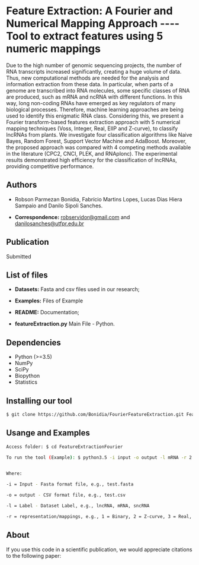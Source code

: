 # Feature Extraction: A Fourier and Numerical Mapping Approach ---- Tool to extract features using 5 numeric mappings

Due to the high number of genomic sequencing projects, the number of RNA transcripts increased significantly, creating a huge volume of data. Thus, new computational methods are needed for the analysis and information extraction from these data. In particular, when parts of a genome are transcribed into RNA molecules, some specific classes of RNA are produced, such as mRNA and ncRNA with different functions. In this way, long non-coding RNAs have emerged as key regulators of many biological processes. Therefore, machine learning approaches are being used to identify this enigmatic RNA class. Considering this, we present a Fourier transform-based features extraction approach with 5 numerical mapping techniques (Voss, Integer, Real, EIIP and Z-curve), to classify lncRNAs from plants. We investigate four classification algorithms like Naive Bayes, Random Forest, Support Vector Machine and AdaBoost. Moreover, the proposed approach was compared with 4 competing methods available in the literature (CPC2, CNCI, PLEK, and RNAplonc). The experimental results demonstrated high efficiency for the classification of lncRNAs, providing competitive performance.


## Authors

* Robson Parmezan Bonidia, Fabrício Martins Lopes, Lucas Dias Hiera Sampaio and Danilo Sipoli Sanches.

* **Correspondence:** robservidor@gmail.com and danilosanches@utfpr.edu.br


## Publication

Submitted


## List of files

 - **Datasets:** Fasta and csv files used in our research;

 - **Examples:** Files of Example

 - **README:** Documentation;

 - **featureExtraction.py** Main File - Python.


## Dependencies

- Python (>=3.5)
- NumPy 
- SciPy
- Biopython
- Statistics


## Installing our tool

```sh
$ git clone https://github.com/Bonidia/FourierFeatureExtraction.git FeatureExtractionFourier
```

## Usange and Examples


```sh
Access folder: $ cd FeatureExtractionFourier
 
To run the tool (Example): $ python3.5 -i input -o output -l mRNA -r 2


Where:

-i = Input - Fasta format file, e.g., test.fasta

-o = output - CSV format file, e.g., test.csv

-l = Label - Dataset Label, e.g., lncRNA, mRNA, sncRNA

-r = representation/mappings, e.g., 1 = Binary, 2 = Z-curve, 3 = Real, 4 = Integer, 5 = EIIP.
```

## About

If you use this code in a scientific publication, we would appreciate citations to the following paper:
